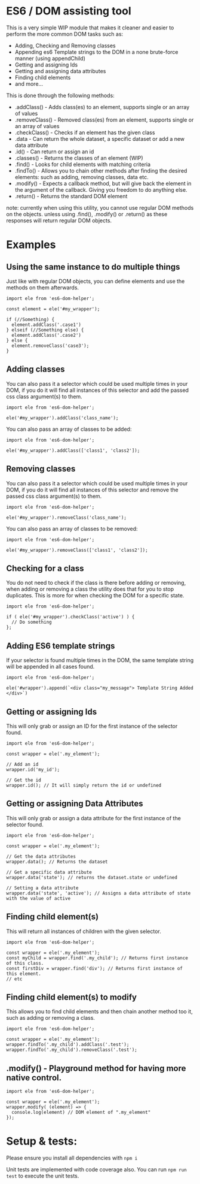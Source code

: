 ES6 / DOM assisting tool
===================

This is a very simple WIP module that makes it cleaner and easier to perform the more common DOM tasks such as:

* Adding, Checking and Removing classes
* Appending es6 Template strings to the DOM in a none brute-force manner (using appendChild)
* Getting and assigning Ids
* Getting and assigning data attributes
* Finding child elements
* and more...

This is done through the following methods:

* .addClass() - Adds class(es) to an element, supports single or an array of values
* .removeClass() - Removed class(es) from an element, supports single or an array of values
* .checkClass() - Checks if an element has the given class
* .data - Can return the whole dataset, a specific dataset or add a new data attribute
* .id() - Can return or assign an id
* .classes() - Returns the classes of an element (WIP)
* .find() - Looks for child elements with matching criteria
* .findTo() - Allows you to chain other methods after finding the desired elements: such as adding, removing classes, data etc.
* .modify() - Expects a callback method, but will give back the element in the argument of the callback. Giving you freedom to do anything else.
* .return() - Returns the standard DOM element

note: currently when using this utility, you cannot use regular DOM methods on the objects. unless using .find(), .modify() or .return() as these responses will return regular DOM objects.

Examples
===================
## Using the same instance to do multiple things
Just like with regular DOM objects, you can define elements and use the methods on them afterwards.

```
import ele from 'es6-dom-helper';

const element = ele('#my_wrapper');

if (//Something) {
  element.addClass('.case1')
} elseif (//Something else) {
  element.addClass('.case2')
} else {
  element.removeClass('case3');
}

```

## Adding classes
You can also pass it a selector which could be used multiple times in your DOM, if you do it will find all instances of this selector and add the passed css class argument(s) to them.

```
import ele from 'es6-dom-helper';

ele('#my_wrapper').addClass('class_name');

```

You can also pass an array of classes to be added:

```
import ele from 'es6-dom-helper';

ele('#my_wrapper').addClass(['class1', 'class2']);

```

## Removing classes
You can also pass it a selector which could be used multiple times in your DOM, if you do it will find all instances of this selector and remove the passed css class argument(s) to them.

```
import ele from 'es6-dom-helper';

ele('#my_wrapper').removeClass('class_name');

```

You can also pass an array of classes to be removed:

```
import ele from 'es6-dom-helper';

ele('#my_wrapper').removeClass(['class1', 'class2']);

```


## Checking for a class
You do not need to check if the class is there before adding or removing, when adding or removing a class the utility does that for you to stop duplicates.
This is more for when checking the DOM for a specific state.

```
import ele from 'es6-dom-helper';

if ( ele('#my_wrapper').checkClass('active') ) {
  // Do something
};

```

## Adding ES6 template strings
If your selector is found multiple times in the DOM, the same template string will be appended in all cases found.

```
import ele from 'es6-dom-helper';

ele('#wrapper').append(`<div class="my_message"> Template String Added </div>`)

```

## Getting or assigning Ids
This will only grab or assign an ID for the first instance of the selector found.

```
import ele from 'es6-dom-helper';

const wrapper = ele('.my_element');

// Add an id
wrapper.id('my_id');

// Get the id
wrapper.id(); // It will simply return the id or undefined

```

## Getting or assigning Data Attributes
This will only grab or assign a data attribute for the first instance of the selector found.

```
import ele from 'es6-dom-helper';

const wrapper = ele('.my_element');

// Get the data attributes
wrapper.data(); // Returns the dataset

// Get a specific data attribute
wrapper.data('state'); // returns the dataset.state or undefined

// Setting a data attribute
wrapper.data('state', 'active'); // Assigns a data attribute of state with the value of active

```

## Finding child element(s)
This will return all instances of children with the given selector.

```
import ele from 'es6-dom-helper';

const wrapper = ele('.my_element');
const myChild = wrapper.find('.my_child'); // Returns first instance of this class.
const firstDiv = wrapper.find('div'); // Returns first instance of this element.
// etc

```

## Finding child element(s) to modify
This allows you to find child elements and then chain another method too it, such as adding or removing a class.

```
import ele from 'es6-dom-helper';

const wrapper = ele('.my_element');
wrapper.findTo('.my_child').addClass('.test');
wrapper.findTo('.my_child').removeClass('.test');

```

## .modify() - Playground method for having more native control.

```
import ele from 'es6-dom-helper';

const wrapper = ele('.my_element');
wrapper.modify( (element) => {
  console.log(element) // DOM element of ".my_element"
});
```


Setup & tests:
===================

Please ensure you install all dependencies with `npm i`

Unit tests are implemented with code coverage also. You can run `npm run test` to execute the unit tests.
